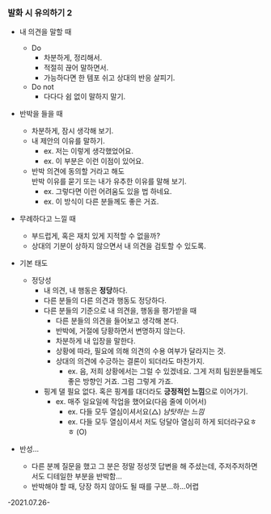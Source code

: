 ### 발화 시 유의하기 2

- 내 의견을 말할 때
	- Do
		-  차분하게, 정리해서.
		- 적절히 끊어 말하면서.
		- 가능하다면 한 템포 쉬고 상대의 반응 살피기.
	- Do not
		- 다다다 쉼 없이 말하지 말기.
- 반박을 들을 때
	-  차분하게, 잠시 생각해 보기.
	- 내 제안의 이유를 말하기.
		- ex. 저는 이렇게 생각했었어요.
		- ex. 이 부분은 이런 이점이 있어요.
	- 반박 의견에 동의할 거라고 해도  
	 반박 이유를 묻기 또는 내가 유추한 이유를 말해 보기.
		- ex. 그렇다면 이런 어려움도 있을 법 하네요.
		- ex. 이 방식이 다른 분들께도 좋은 거죠.
- 무례하다고 느낄 때
	- 부드럽게, 혹은 재치 있게 지적할 수 없을까?
	- 상대의 기분이 상하지 않으면서 내 의견을 검토할 수 있도록.
 
- 기본 태도
	- 정당성
		- 내 의견, 내 행동은 **정당**하다.
		- 다른 분들의 다른 의견과 행동도 정당하다.
		- 다른 분들의 기준으로 내 의견을, 행동을 평가받을 때 
			- 다른 분들의 의견을 들어보고 생각해 본다.
			- 반박에, 거절에 당황하면서 변명하지 않는다.
			- 차분하게 내 입장을 말한다.
			- 상황에 따라, 필요에 의해 의견의 수용 여부가 달라지는 것.
			- 상대의 의견에 수긍하는 결론이 되더라도 마찬가지.
				- ex. 음, 저희 상황에서는 그럴 수 있겠네요. 그게 저희 팀원분들께도 좋은 방향인 거죠. 그럼 그렇게 가죠.
		- 핑계 댈 필요 없다. 혹은 핑계를 대더라도 **긍정적인 느낌**으로 이어가기.
			- ex. 매주 일요일에 작업을 했어요(다음 줄에 이어서)
				- ex. 다들 모두 열심이셔서요(△) *남탓하는 느낌*
				- ex. 다들 모두 열심이셔서 저도 덩달아 열심히 하게 되더라구요ㅎㅎ (O)
- 반성...
	- 다른 분께 질문을 했고 그 분은 정말 정성껏 답변을 해 주셨는데, 주저주저하면서도 디테일한 부분을 반박함...
	-  반박해야 할 때, 당장 하지 않아도 될 때를 구분...하...어렵
	
-2021.07.26- 
